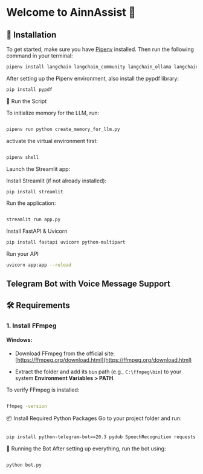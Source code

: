 # Welcome to AinnAssist 👋


## 🔧 Installation

To get started, make sure you have [Pipenv](https://pipenv.pypa.io/en/latest/) installed. Then run the following command in your terminal:

```bash
pipenv install langchain langchain_community langchain_ollama langchain_core langchain_groq faiss-cpu pdfplumber

```
After setting up the Pipenv environment, also install the pypdf library:

```bash
pip install pypdf

```


🚀 Run the Script

To initialize memory for the LLM, run:

```bash

pipenv run python create_memory_for_llm.py


```
activate the virtual environment first:

```bash

pipenv shell


```

Launch the Streamlit app:

Install Streamlit (if not already installed):

```bash
pip install streamlit
```
Run the application:

```bash

streamlit run app.py

```

Install FastAPI & Uvicorn

```bash
pip install fastapi uvicorn python-multipart

```

Run your API

```bash
uvicorn app:app --reload

```

## Telegram Bot with Voice Message Support


## 🛠️ Requirements

### 1. Install FFmpeg

#### Windows:

- Download FFmpeg from the official site:  
  [https://ffmpeg.org/download.html](https://ffmpeg.org/download.html)

- Extract the folder and add its `bin` path (e.g., `C:\ffmpeg\bin`) to your system **Environment Variables > PATH**.

To verify FFmpeg is installed:

```bash

ffmpeg -version

```

📦 Install Required Python Packages
Go to your project folder and run:

```bash

pip install python-telegram-bot==20.3 pydub SpeechRecognition requests

```

🚀 Running the Bot
After setting up everything, run the bot using:

```bash

python bot.py


```
